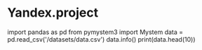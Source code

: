 # Yandex.project
import pandas as pd
from pymystem3 import Mystem
data = pd.read_csv('/datasets/data.csv')
data.info()
print(data.head(10))
